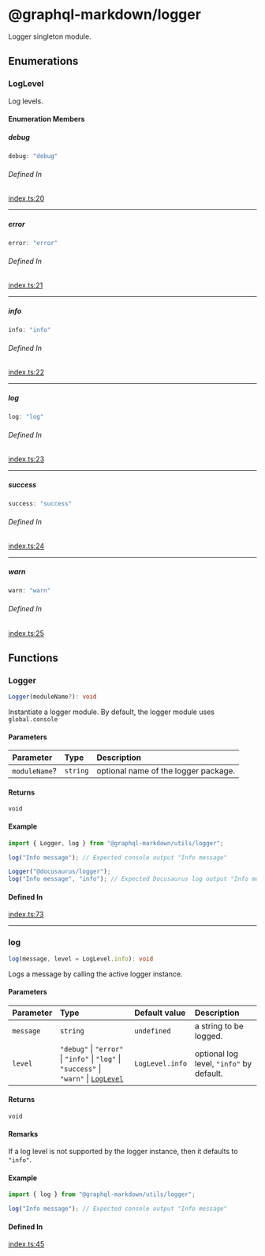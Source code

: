 # @graphql-markdown/logger

Logger singleton module.

## Enumerations

### LogLevel

Log levels.

#### Enumeration Members

##### debug

```ts
debug: "debug"
```

###### Defined In

[index.ts:20](https://github.com/graphql-markdown/graphql-markdown/blob/main/packages/logger/src/index.ts#L20)

***

##### error

```ts
error: "error"
```

###### Defined In

[index.ts:21](https://github.com/graphql-markdown/graphql-markdown/blob/main/packages/logger/src/index.ts#L21)

***

##### info

```ts
info: "info"
```

###### Defined In

[index.ts:22](https://github.com/graphql-markdown/graphql-markdown/blob/main/packages/logger/src/index.ts#L22)

***

##### log

```ts
log: "log"
```

###### Defined In

[index.ts:23](https://github.com/graphql-markdown/graphql-markdown/blob/main/packages/logger/src/index.ts#L23)

***

##### success

```ts
success: "success"
```

###### Defined In

[index.ts:24](https://github.com/graphql-markdown/graphql-markdown/blob/main/packages/logger/src/index.ts#L24)

***

##### warn

```ts
warn: "warn"
```

###### Defined In

[index.ts:25](https://github.com/graphql-markdown/graphql-markdown/blob/main/packages/logger/src/index.ts#L25)

## Functions

### Logger

```ts
Logger(moduleName?): void
```

Instantiate a logger module.
By default, the logger module uses `global.console`

#### Parameters

| Parameter | Type | Description |
| :------ | :------ | :------ |
| `moduleName`? | `string` | optional name of the logger package. |

#### Returns

`void`

#### Example

```js
import { Logger, log } from "@graphql-markdown/utils/logger";

log("Info message"); // Expected console output "Info message"

Logger("@docusaurus/logger");
log("Info message", "info"); // Expected Docusaurus log output "Info message"
```

#### Defined In

[index.ts:73](https://github.com/graphql-markdown/graphql-markdown/blob/main/packages/logger/src/index.ts#L73)

***

### log

```ts
log(message, level = LogLevel.info): void
```

Logs a message by calling the active logger instance.

#### Parameters

| Parameter | Type | Default value | Description |
| :------ | :------ | :------ | :------ |
| `message` | `string` | `undefined` | a string to be logged. |
| `level` | `"debug"` \| `"error"` \| `"info"` \| `"log"` \| `"success"` \| `"warn"` \| [`LogLevel`](logger.md#loglevel) | `LogLevel.info` | optional log level, `"info"` by default. |

#### Returns

`void`

#### Remarks

If a log level is not supported by the logger instance, then it defaults to `"info"`.

#### Example

```js
import { log } from "@graphql-markdown/utils/logger";

log("Info message"); // Expected console output "Info message"
```

#### Defined In

[index.ts:45](https://github.com/graphql-markdown/graphql-markdown/blob/main/packages/logger/src/index.ts#L45)
